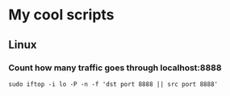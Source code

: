 # My cool scripts

## Linux

### Count how many traffic goes through localhost:8888
```
sudo iftop -i lo -P -n -f 'dst port 8888 || src port 8888' 
```
